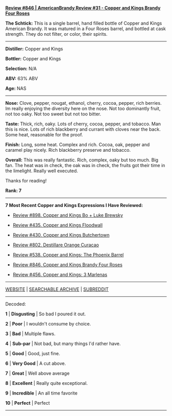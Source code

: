 
[**Review #846 | AmericanBrandy Review #31 - Copper and Kings Brandy Four Roses**]( https://t8ke.review/review-846-copper-and-kings-american-brandy-distillery-hand-filled-cask/)

**The Schtick:** This is a single barrel, hand filled bottle of Copper and Kings American Brandy. It was matured in a Four Roses barrel, and bottled at cask strength. They do not filter, or color, their spirits. 

-----

**Distiller:** Copper and Kings

**Bottler:** Copper and Kings

**Selection:** N/A

**ABV:**  63% ABV

**Age:** NAS 

-----

**Nose:**   Clove, pepper, nougat, ethanol, cherry, cocoa, pepper, rich berries. Im really enjoying the diversity here on the nose. Not too dominantly fruit, not too oaky. Not too sweet but not too bitter. 

**Taste:** Thick, rich, oaky. Lots of cherry, cocoa, pepper, and tobacco. Man this is nice. Lots of rich blackberry and currant with cloves near the back. Some heat, reasonable for the proof. 

**Finish:** Long, some heat. Complex and rich. Cocoa, oak, pepper and caramel play nicely. Rich blackberry preserve and tobacco. 

**Overall:** This was really fantastic. Rich, complex, oaky but too much. Big fan. The heat was in check, the oak was in check, the fruits got their time in the limelight. Really well executed. 

Thanks for reading!

**Rank: 7**

----- 

**7 Most Recent Copper and Kings Expressions I Have Reviewed:** 

- [Review #898. Copper and Kings Bo + Luke Brewsky]( https://t8ke.review/review-898-copper-and-kings-bo-luke-brewsky/) 

- [Review #435. Copper and Kings Floodwall]( https://t8ke.review/review-435-copper-and-kings-floodwall/) 

- [Review #430. Copper and Kings Butchertown]( https://t8ke.review/review-430-copper-and-kings-butchertown/) 

- [Review #802. Destillare Orange Curacao]( https://t8ke.review/review-802-copper-kings-destillare-orange-curacao-aged-in-brandy-barrels/) 

- [Review #538. Copper and Kings: The Phoenix Barrel]( https://t8ke.review/review-538-copper-and-kings-phoenix-barrel/) 

- [Review #846. Copper and Kings Brandy Four Roses]( https://t8ke.review/review-846-copper-and-kings-american-brandy-distillery-hand-filled-cask/) 

- [Review #456. Copper and Kings: 3 Marlenas]( https://t8ke.review/review-456-460-copper-and-kings-craftwerks/) 

-----

[WEBSITE](https://t8ke.review) | [SEARCHABLE ARCHIVE](https://t8ke.review/review-archive/) | [SUBREDDIT](https://reddit.com/r/t8kereviews)

-----

Decoded:

**1** | **Disgusting** | So bad I poured it out.

**2** | **Poor** | I wouldn't consume by choice.

**3** | **Bad** | Multiple flaws.

**4** | **Sub-par** | Not bad, but many things I'd rather have.

**5** | **Good** | Good, just fine.

**6** | **Very Good** | A cut above.

**7** | **Great** | Well above average

**8** | **Excellent** | Really quite exceptional.

**9** | **Incredible** | An all time favorite

**10** | **Perfect** | Perfect

----

